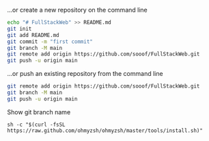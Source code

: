 

…or create a new repository on the command line

```sh
echo "# FullStackWeb" >> README.md
git init
git add README.md
git commit -m "first commit"
git branch -M main
git remote add origin https://github.com/sooof/FullStackWeb.git
git push -u origin main
```

…or push an existing repository from the command line

```sh
git remote add origin https://github.com/sooof/FullStackWeb.git
git branch -M main
git push -u origin main
```


Show git branch name

```
sh -c "$(curl -fsSL https://raw.github.com/ohmyzsh/ohmyzsh/master/tools/install.sh)"
```